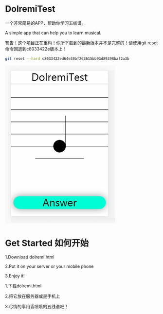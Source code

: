 # DolremiTest

一个非常简易的APP，帮助你学习五线谱。

A simple app that can help you to learn musical.

警告！这个项目正在重构！你所下载到的最新版本并不是完整的！请使用git reset命令回退到c8033422e版本上！

```bash
git reset --hard c8033422ed64e39bf263615bb93d89398baf2a3b
```

![image](./img/image.jpg)

# Get Started  如何开始

1.Download dolremi.html

2.Put it on your server or your mobile phone

3.Enjoy it!

1.下载dolremi.html

2.把它放在服务器或是手机上

3.尽情的享用香喷喷的五线谱吧！